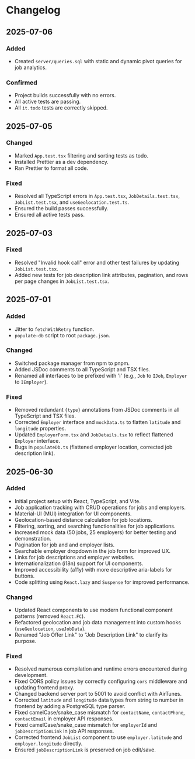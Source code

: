 # Changelog

## 2025-07-06

### Added

- Created `server/queries.sql` with static and dynamic pivot queries for job analytics.

### Confirmed

- Project builds successfully with no errors.
- All active tests are passing.
- All `it.todo` tests are correctly skipped.

## 2025-07-05

### Changed

- Marked `App.test.tsx` filtering and sorting tests as todo.
- Installed Prettier as a dev dependency.
- Ran Prettier to format all code.

### Fixed

- Resolved all TypeScript errors in `App.test.tsx`, `JobDetails.test.tsx`, `JobList.test.tsx`, and `useGeolocation.test.ts`.
- Ensured the build passes successfully.
- Ensured all active tests pass.

## 2025-07-03

### Fixed

- Resolved "Invalid hook call" error and other test failures by updating `JobList.test.tsx`.
- Added new tests for job description link attributes, pagination, and rows per page changes in `JobList.test.tsx`.

## 2025-07-01

### Added

- Jitter to `fetchWithRetry` function.
- `populate-db` script to root `package.json`.

### Changed

- Switched package manager from npm to pnpm.
- Added JSDoc comments to all TypeScript and TSX files.
- Renamed all interfaces to be prefixed with 'I' (e.g., `Job` to `IJob`, `Employer` to `IEmployer`).

### Fixed

- Removed redundant `{type}` annotations from JSDoc comments in all TypeScript and TSX files.
- Corrected `Employer` interface and `mockData.ts` to flatten `latitude` and `longitude` properties.
- Updated `EmployerForm.tsx` and `JobDetails.tsx` to reflect flattened `Employer` interface.
- Bugs in `populateDb.ts` (flattened employer location, corrected job description link).

## 2025-06-30

### Added

- Initial project setup with React, TypeScript, and Vite.
- Job application tracking with CRUD operations for jobs and employers.
- Material-UI (MUI) integration for UI components.
- Geolocation-based distance calculation for job locations.
- Filtering, sorting, and searching functionalities for job applications.
- Increased mock data (50 jobs, 25 employers) for better testing and demonstration.
- Pagination for job and and employer lists.
- Searchable employer dropdown in the job form for improved UX.
- Links for job descriptions and employer websites.
- Internationalization (i18n) support for UI components.
- Improved accessibility (a11y) with more descriptive aria-labels for buttons.
- Code splitting using `React.lazy` and `Suspense` for improved performance.

### Changed

- Updated React components to use modern functional component patterns (removed `React.FC`).
- Refactored geolocation and job data management into custom hooks (`useGeolocation`, `useJobData`).
- Renamed "Job Offer Link" to "Job Description Link" to clarify its purpose.

### Fixed

- Resolved numerous compilation and runtime errors encountered during development.
- Fixed CORS policy issues by correctly configuring `cors` middleware and updating frontend proxy.
- Changed backend server port to 5001 to avoid conflict with AirTunes.
- Corrected `latitude` and `longitude` data types from string to number in frontend by adding a PostgreSQL type parser.
- Fixed camelCase/snake_case mismatch for `contactName`, `contactPhone`, `contactEmail` in employer API responses.
- Fixed camelCase/snake_case mismatch for `employerId` and `jobDescriptionLink` in job API responses.
- Corrected frontend `JobList` component to use `employer.latitude` and `employer.longitude` directly.
- Ensured `jobDescriptionLink` is preserved on job edit/save.
